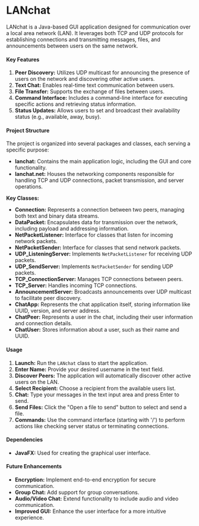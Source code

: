 # LANchat

LANchat is a Java-based GUI application designed for communication over a local area network (LAN). It leverages both TCP and UDP protocols for establishing connections and transmitting messages, files, and announcements between users on the same network.

#### Key Features

1.  **Peer Discovery:** Utilizes UDP multicast for announcing the presence of users on the network and discovering other active users.
2.  **Text Chat:** Enables real-time text communication between users.
3.  **File Transfer:** Supports the exchange of files between users.
4.  **Command Interface:** Includes a command-line interface for executing specific actions and retrieving status information.
5.  **Status Updates:** Allows users to set and broadcast their availability status (e.g., available, away, busy).

#### Project Structure

The project is organized into several packages and classes, each serving a specific purpose:

*   **lanchat:** Contains the main application logic, including the GUI and core functionality.
*   **lanchat.net:** Houses the networking components responsible for handling TCP and UDP connections, packet transmission, and server operations.

**Key Classes:**

*   **Connection:** Represents a connection between two peers, managing both text and binary data streams.
*   **DataPacket:** Encapsulates data for transmission over the network, including payload and addressing information.
*   **NetPacketListener:** Interface for classes that listen for incoming network packets.
*   **NetPacketSender:** Interface for classes that send network packets.
*   **UDP\_ListeningServer:** Implements `NetPacketListener` for receiving UDP packets.
*   **UDP\_SendServer:** Implements `NetPacketSender` for sending UDP packets.
*   **TCP\_ConnectionServer:** Manages TCP connections between peers.
*   **TCP\_Server:** Handles incoming TCP connections.
*   **AnnouncementServer:** Broadcasts announcements over UDP multicast to facilitate peer discovery.
*   **ChatApp:** Represents the chat application itself, storing information like UUID, version, and server address.
*   **ChatPeer:** Represents a user in the chat, including their user information and connection details.
*   **ChatUser:** Stores information about a user, such as their name and UUID.

#### Usage

1.  **Launch:** Run the `LANchat` class to start the application.
2.  **Enter Name:** Provide your desired username in the text field.
3.  **Discover Peers:** The application will automatically discover other active users on the LAN.
4.  **Select Recipient:** Choose a recipient from the available users list.
5.  **Chat:** Type your messages in the text input area and press Enter to send.
6.  **Send Files:** Click the "Open a file to send" button to select and send a file.
7.  **Commands:** Use the command interface (starting with '/') to perform actions like checking server status or terminating connections.

#### Dependencies

*   **JavaFX:** Used for creating the graphical user interface.

#### Future Enhancements

*   **Encryption:** Implement end-to-end encryption for secure communication.
*   **Group Chat:** Add support for group conversations.
*   **Audio/Video Chat:** Extend functionality to include audio and video communication.
*   **Improved GUI:** Enhance the user interface for a more intuitive experience.

